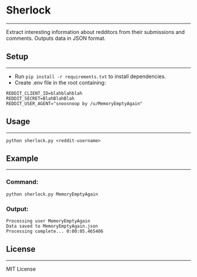 # Sherlock
-----
Extract interesting information about redditors from their submissions and comments. Outputs data in JSON format.

## Setup
-----
* Run `pip install -r requirements.txt` to install dependencies.
* Create .env file in the root containing:

```
REDDIT_CLIENT_ID=blahblahblah
REDDIT_SECRET=BlahBlahBlah
REDDIT_USER_AGENT="snoosnoop by /u/MemoryEmptyAgain"
```

## Usage
-----
```
python sherlock.py <reddit-username>
```

## Example
-------

### Command:
```
python sherlock.py MemoryEmptyAgain
```

### Output:
```
Processing user MemoryEmptyAgain
Data saved to MemoryEmptyAgain.json
Processing complete... 0:00:05.465406
```

## License
-------
MIT License
